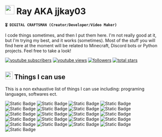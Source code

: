 # <img src="https://emojis.slackmojis.com/emojis/images/1643515277/12976/fox_jump.gif?1643515277" width="30"/> Ray AKA jjkay03

**`🎖 DIGITAL CRAFTSMAN (Creator/Developer/Video Maker)`**

I code things sometimes, and then I put them here. I'm not really good at it, but I'm trying my best, and it works (sometimes). Most of the stuff you will find here at the moment will be related to Minecraft, Discord bots or Python projects. Feel free to take a look!

<p align="left">
<a href="https://www.youtube.com/c/jjkay03?sub_confirmation=1"><img alt="youtube subscribers" title="Subscribe to my YouTube channel" src="https://custom-icon-badges.demolab.com/youtube/channel/subscribers/UCUnaLtRXTH6tnh6MwtFVA1A?color=%23E05D44&label=SUBSCRIBE&logo=video&logoColor=white&style=flat&labelColor=FF0000"/></a> 
<a href="https://www.youtube.com/c/jjkay03"><img alt="youtube views" title="YouTube views" src="https://custom-icon-badges.demolab.com/youtube/channel/views/UCUnaLtRXTH6tnh6MwtFVA1A?color=%23B7B7B7&logo=eye&logoColor=white&style=flat&labelColor=8D8D8D"/></a> 
<a href="https://github.com/jjkay03?tab=followers"><img alt="followers" title="Follow me on Github" src="https://custom-icon-badges.demolab.com/github/followers/jjkay03?color=236ad3&labelColor=1155ba&style=flat&logo=person-add&label=Follow&logoColor=white"/></a>
<a href="https://github.com/jjkay03?tab=repositories&sort=stargazers"><img alt="total stars" title="Total stars on GitHub" src="https://custom-icon-badges.demolab.com/github/stars/jjkay03?color=55960c&style=flat&labelColor=488207&logo=star"/></a>
</p>

## <img src="https://slackmojis.com/emojis/60827-foxdance/download" width="25"/> Things I can use

This is a non exhaustive list of things I can use including: programing languages, softwares ect.

<p align="left">
<img alt="Static Badge" src="https://img.shields.io/badge/Python-language?logo=python&logoColor=white&color=3776AB">
<img alt="Static Badge" src="https://img.shields.io/badge/Kotlin-language?logo=Kotlin&logoColor=white&color=7F52FF">
<img alt="Static Badge" src="https://img.shields.io/badge/C%23-language?logo=csharp&logoColor=white&color=512BD4">
<img alt="Static Badge" src="https://img.shields.io/badge/Lua-language?logo=lua&logoColor=white&color=2C2D72">
<img alt="Static Badge" src="https://img.shields.io/badge/HTML5-language?logo=html5&logoColor=white&color=E34F26">
<img alt="Static Badge" src="https://img.shields.io/badge/CSS3-language?logo=CSS3&logoColor=white&color=1572B6">
<img alt="Static Badge" src="https://img.shields.io/badge/JavaScript-language?logo=javascript&logoColor=black&color=F7DF1E">
<img alt="Static Badge" src="https://img.shields.io/badge/MySQL-language?logo=mysql&logoColor=white&color=4479A1">

<img alt="Static Badge" src="https://img.shields.io/badge/VS%20Code-language?logo=visualstudiocode&logoColor=white&color=%23007ACC">
<img alt="Static Badge" src="https://img.shields.io/badge/Visual%20Studio-language?logo=visualstudio&logoColor=white&color=%235C2D91">
<img alt="Static Badge" src="https://img.shields.io/badge/IntelliJ-language?logo=intellijidea&logoColor=white&color=%23bd2c6e">
<img alt="Static Badge" src="https://img.shields.io/badge/Unity-language?logo=unity&logoColor=white&color=4c4c4c">
<img alt="Static Badge" src="https://img.shields.io/badge/FileZilla-language?logo=filezilla&logoColor=white&color=%23BF0000">
<img alt="Static Badge" src="https://img.shields.io/badge/Obsidian-language?logo=obsidian&logoColor=white&color=%237C3AED">
<img alt="Static Badge" src="https://img.shields.io/badge/Aseprite-language?logo=aseprite&logoColor=white&color=%237D929E">
<img alt="Static Badge" src="https://img.shields.io/badge/OBS%20Studio-language?logo=obsstudio&logoColor=white&color=%23302E31">
<img alt="Static Badge" src="https://img.shields.io/badge/Premiere%20Pro-language?logo=adobepremierepro&logoColor=white&color=de66ff">
<img alt="Static Badge" src="https://img.shields.io/badge/After%20Effects-language?logo=adobeaftereffects&logoColor=white&color=%239999FF">
<img alt="Static Badge" src="https://img.shields.io/badge/Photoshop-language?logo=adobephotoshop&logoColor=white&color=%2331A8FF">
<img alt="Static Badge" src="https://img.shields.io/badge/Minecraft%20Dev-language?logo=spigotmc&logoColor=white&color=51a83f">
<img alt="Static Badge" src="https://img.shields.io/badge/Discord%20Dev-language?logo=discord&logoColor=white&color=5865F2">

</p>

